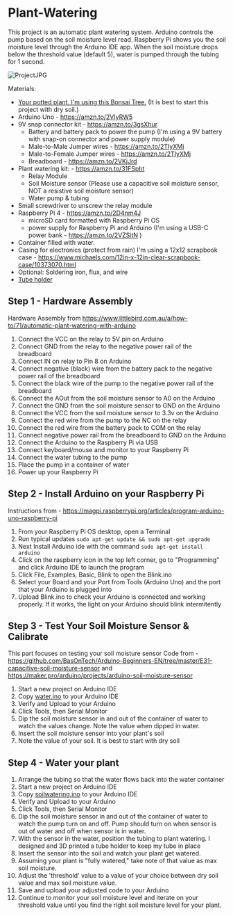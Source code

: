 # Plant-Watering

This project is an automatic plant watering system. Arduino controls the pump based on the soil moisture level read. Raspberry Pi shows you the soil moisture level through the Arduino IDE app. When the soil moisture drops below the threshold value (default 5), water is pumped through the tubing for 1 second.

![ProjectJPG](https://github.com/carolinedunn/Plant-Watering/blob/master/photos/wateringsystemfinal.jpg)

Materials:
- <a href="https://amzn.to/2BAau65">Your potted plant. I'm using this Bonsai Tree.</a> (It is best to start this project with dry soil.)
- Arduino Uno - https://amzn.to/2VIyRW5
- 9V snap connector kit - https://amzn.to/3gsXhur
  - Battery and battery pack to power the pump (I'm using a 9V battery with snap-on connector and power supply module)
  - Male-to-Male Jumper wires - https://amzn.to/2TIyXMj
  - Male-to-Female Jumper wires - https://amzn.to/2TIyXMj
  - Breadboard - https://amzn.to/2VKjJrd
- Plant watering kit: - https://amzn.to/31FSpht
  - Relay Module
  - Soil Moisture sensor (Please use a capacitive soil moisture sensor, NOT a resistive soil moisture sensor)
  - Water pump & tubing
- Small screwdriver to unscrew the relay module
- Raspberry Pi 4 - https://amzn.to/2D4nm4J
  - microSD card formatted with Raspberry Pi OS
  - power supply for Raspberry Pi and Arduino (I'm using a USB-C power bank - https://amzn.to/2VZSitN )
- Container filled with water.
- Casing for electronics (protect from rain) I'm using a 12x12 scrapbook case - https://www.michaels.com/12in-x-12in-clear-scrapbook-case/10373070.html
- Optional: Soldering iron, flux, and wire
- <a href="https://github.com/carolinedunn/Plant-Watering/blob/master/tube%20holder2.stl">Tube holder</a>

## Step 1 - Hardware Assembly
Hardware Assembly from https://www.littlebird.com.au/a/how-to/71/automatic-plant-watering-with-arduino
1. Connect the VCC on the relay to 5V pin on Arduino
2. Connect GND from the relay to the negative power rail of the breadboard
3. Connect IN on relay to Pin 8 on Arduino
4. Connect negative (black) wire from the battery pack to the negative power rail of the breadboard
5. Connect the black wire of the pump to the negative power rail of the breadboard
6. Connect the AOut from the soil moisture sensor to A0 on the Arduino
7. Connect the GND from the soil moisture sensor to GND on the Arduino
8. Connect the VCC from the soil moisture sensor to 3.3v on the Arduino
9. Connect the red wire from the pump to the NC on the relay
10. Connect the red wire from the battery pack to COM on the relay
11. Connect negative power rail from the breadboard to GND on the Arduino
12. Connect the Arduino to the Raspberry Pi via USB
13. Connect keyboard/mouse and monitor to your Raspberry Pi
14. Connect the water tubing to the pump
15. Place the pump in a container of water
16. Power up your Raspberry Pi

## Step 2 - Install Arduino on your Raspberry Pi
Instructions from - https://magpi.raspberrypi.org/articles/program-arduino-uno-raspberry-pi
1. From your Raspberry Pi OS desktop, open a Terminal
2. Run typical updates ```sudo apt-get update && sudo apt-get upgrade```
3. Next Install Arduino ide with the command ```sudo apt-get install arduino```
4. Click on the raspberry icon in the top left corner, go to "Programming" and click Arduino IDE to launch the program
5. Click File, Examples, Basic, Blink to open the Blink.ino
6. Select your Board and your Port from Tools (Arduino Uno) and the port that your Arduino is plugged into
7. Upload Blink.ino to check your Arduino is connected and working properly. If it works, the light on your Arduino should blink intermitently

## Step 3 - Test Your Soil Moisture Sensor & Calibrate
This part focuses on testing your soil moisture sensor
Code from - https://github.com/BasOnTech/Arduino-Beginners-EN/tree/master/E31-capacitive-soil-moisture-sensor and https://maker.pro/arduino/projects/arduino-soil-moisture-sensor
1. Start a new project on Arduino IDE
2. Copy <a href="https://github.com/carolinedunn/Plant-Watering/blob/master/water.ino">water.ino</a> to your Arduino IDE
3. Verify and Upload to your Arduino
4. Click Tools, then Serial Monitor
5. Dip the soil moisture sensor in and out of the container of water to watch the values change. Note the value when dipped in water.
6. Insert the soil moisture sensor into your plant's soil
7. Note the value of your soil. It is best to start with dry soil

## Step 4 - Water your plant
1. Arrange the tubing so that the water flows back into the water container
2. Start a new project on Arduino IDE
3. Copy <a href="https://github.com/carolinedunn/Plant-Watering/blob/master/soilwatering.ino">soilwatering.ino</a> to your Arduino IDE
4. Verify and Upload to your Arduino
5. Click Tools, then Serial Monitor
6. Dip the soil moisture sensor in and out of the container of water to watch the pump turn on and off. Pump should turn on when sensor is out of water and off when sensor is in water.
7. With the sensor in the water, position the tubing to plant watering. I designed and 3D printed a tube holder to keep my tube in place
8. Insert the sensor into the soil and watch your plant get watered.
9. Assuming your plant is "fully watered," take note of that value as max soil moisture.
9. Adjust the 'threshold' value to a value of your choice between dry soil value and max soil moisture value.
10. Save and upload your adjusted code to your Arduino
11. Continue to monitor your soil moisture level and iterate on your threshold value until you find the right soil moisture level for your plant.

